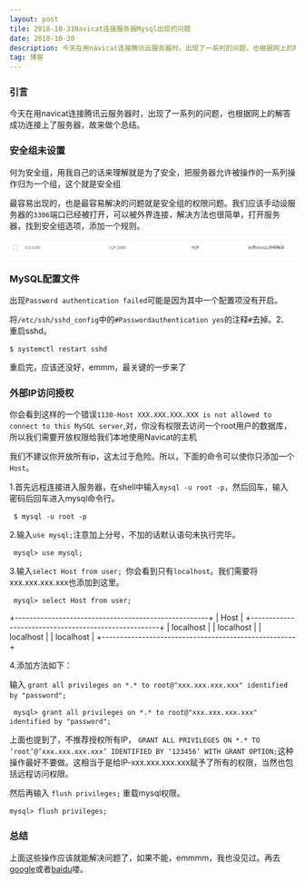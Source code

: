 ```yaml
---
layout: post
tile: 2018-10-31Navicat连接服务器Mysql出现的问题
date: 2018-10-30
description: 今天在用navicat连接腾讯云服务器时，出现了一系列的问题，也根据网上的解答成功连接上了服务器，故来做个总结。
tag: 博客
---
```


### 引言

今天在用navicat连接腾讯云服务器时，出现了一系列的问题，也根据网上的解答成功连接上了服务器，故来做个总结。



### 安全组未设置

何为安全组，用我自己的话来理解就是为了安全，把服务器允许被操作的一系列操作归为一个组，这个就是安全组

最容易出现的，也是最容易解决的问题就是安全组的权限问题。我们应该手动设服务器的`3306`端口已经被打开，可以被外界连接，解决方法也很简单，打开服务器，找到安全组选项，添加一个规则。

![TencentCloudSafe](/images/mysql/TencentCloudSafe.png)



### MySQL配置文件

出现`Password authentication failed`可能是因为其中一个配置项没有开启。

将`/etc/ssh/sshd_config`中的`#Passwordauthentication yes`的注释`#`去掉。2、重启sshd。

```shell
$ systemctl restart sshd 
```

重启完，应该还没好，emmm，最关键的一步来了



### 外部IP访问授权

你会看到这样的一个错误`1130-Host XXX.XXX.XXX.XXX is not allowed to connect to this MySQL server`,对，你没有权限去访问一个root用户的数据库，所以我们需要开放权限给我们本地使用Navicat的主机

我们不建议你开放所有ip，这太过于危险。所以，下面的命令可以使你只添加一个`Host`。



1.首先远程连接进入服务器，在shell中输入`mysql -u root -p`，然后回车，输入密码后回车进入mysql命令行。 

```shell
 $ mysql -u root -p
```



2.输入`use mysql;`注意加上分号，不加的话默认语句未执行完毕。

```mysql
 mysql> use mysql;
```



3.输入`select Host from user; `你会看到只有`localhost`。我们需要将xxx.xxx.xxx.xxx也添加到这里。

```mysql
 mysql> select Host from user; 
```

+-----------------------------------------------------+
| 			Host                       		    |
+-----------------------------------------------------+
|		 localhost               		    |
|		 localhost               		    |
|		 localhost                     		    |
|		 localhost                                   |
+-----------------------------------------------------+



4.添加方法如下：

输入 `grant all privileges on *.* to root@"xxx.xxx.xxx.xxx" identified by "password";`

```mysql
 mysql> grant all privileges on *.* to root@"xxx.xxx.xxx.xxx" identified by "password";
```

上面也提到了，不推荐授权所有IP， `GRANT ALL PRIVILEGES ON *.* TO ‘root’@’xxx.xxx.xxx.xxx’ IDENTIFIED BY ‘123456’ WITH GRANT OPTION;`这种操作最好不要做。这相当于是给IP-xxx.xxx.xxx.xxx赋予了所有的权限，当然也包括远程访问权限。



然后再输入 `flush privileges;` 重载mysql权限。

```mysql
mysql> flush privileges;
```



### 总结

上面这些操作应该就能解决问题了，如果不能，emmmm，我也没见过。再去[google](https://www.google.com)或者[baidu](https://www.baidu.com/)喽。
